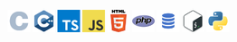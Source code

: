 <p align="center">
  <img src="https://raw.githubusercontent.com/github/explore/main/topics/c/c.png" alt="C" width="40" height="40"/>
  <img src="https://raw.githubusercontent.com/github/explore/main/topics/cpp/cpp.png" alt="C++" width="40" height="40"/>
  <img src="https://raw.githubusercontent.com/github/explore/main/topics/typescript/typescript.png" alt="TypeScript" width="40" height="40"/>
  <img src="https://raw.githubusercontent.com/github/explore/main/topics/javascript/javascript.png" alt="JavaScript" width="40" height="40"/>
  <img src="https://raw.githubusercontent.com/github/explore/main/topics/html/html.png" alt="HTML" width="40" height="40"/>
  <img src="https://raw.githubusercontent.com/github/explore/main/topics/php/php.png" alt="PHP" width="40" height="40"/>
  <img src="https://raw.githubusercontent.com/github/explore/main/topics/sql/sql.png" alt="SQL" width="40" height="40"/>
  <img src="https://raw.githubusercontent.com/github/explore/main/topics/shell/shell.png" alt="Shell" width="40" height="40"/>
  <img src="https://raw.githubusercontent.com/github/explore/main/topics/python/python.png" alt="Python" width="40" height="40"/>
</p>
